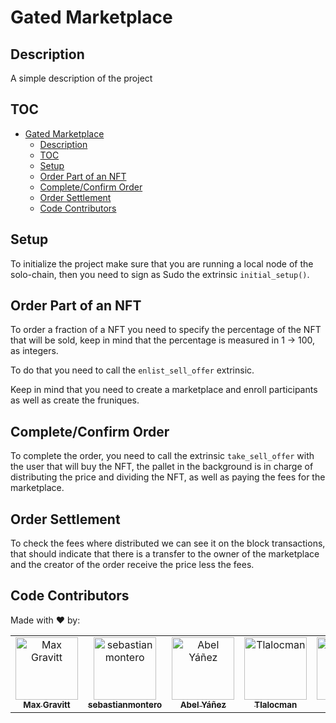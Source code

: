 # Gated Marketplace

## Description

A simple description of the project

## TOC

- [Gated Marketplace](#gated-marketplace)
  - [Description](#description)
  - [TOC](#toc)
  - [Setup](#setup)
  - [Order Part of an NFT](#order-part-of-an-nft)
  - [Complete/Confirm Order](#completeconfirm-order)
  - [Order Settlement](#order-settlement)
  - [Code Contributors](#code-contributors)

## Setup

To initialize the project make sure that you are running a local node of the solo-chain,
then you need to sign as Sudo the extrinsic `initial_setup()`.

## Order Part of an NFT

To order a fraction of a NFT you need to specify the percentage of the NFT that will be sold, keep in mind that the percentage is measured in 1 -> 100, as integers.

To do that you need to call the `enlist_sell_offer` extrinsic.

Keep in mind that you need to create a marketplace and enroll participants as well as create the fruniques.

## Complete/Confirm Order

To complete the order, you need to call the extrinsic `take_sell_offer` with the user that will buy the NFT, the pallet in the background is in charge of distributing the price and dividing the NFT, as well as paying the fees for the marketplace.

## Order Settlement

To check the fees where distributed we can see it on the block transactions, that should indicate that there is a transfer to the owner of the marketplace and the creator of the order receive the price less the fees.

## Code Contributors

Made with ❤️ by:

<!-- ALL-CONTRIBUTORS-LIST:START - Do not remove or modify this section -->
<!-- prettier-ignore-start -->
<!-- markdownlint-disable -->
<table>
  <tbody>
    <tr>
      <td align="center"><a href="https://github.com/3yekn"><img src="https://avatars.githubusercontent.com/u/32852271?s=100&v=4" width="100px;" alt="Max Gravitt"/><br /><sub><b>Max Gravitt</b></sub></a><br /></td>
      <td align="center"><a href="https://github.com/sebastianmontero"><img src="https://avatars.githubusercontent.com/u/13155714?100&v=4" width="100px;" alt="sebastianmontero"/><br /><sub><b>sebastianmontero</b></sub></a><br /></td>
      <td align="center"><a href="https://github.com/amatsonkali"><img src="https://avatars.githubusercontent.com/u/43050815?s=100&v=4" width="100px;" alt="Abel Yáñez"/><br /><sub><b>Abel Yáñez</b></sub></a><br /></td>
      <td align="center"><a href="https://github.com/tlacloc"><img src="https://avatars.githubusercontent.com/u/17482176?s=100&v=4" width="100px;" alt="Tlalocman"/><br /><sub><b>Tlalocman</b></sub></a><br /></td>
      <td align="center"><a href="https://github.com/didiermis"><img src="https://avatars.githubusercontent.com/u/62629075?s=100&v=4" width="100px;" alt="Didier Mis"/><br /><sub><b>Didier Mis</b></sub></a><br /></td>
    </tr>
  </tbody>
</table>

<!-- markdownlint-restore -->
<!-- prettier-ignore-end -->

<!-- ALL-CONTRIBUTORS-LIST:END -->
